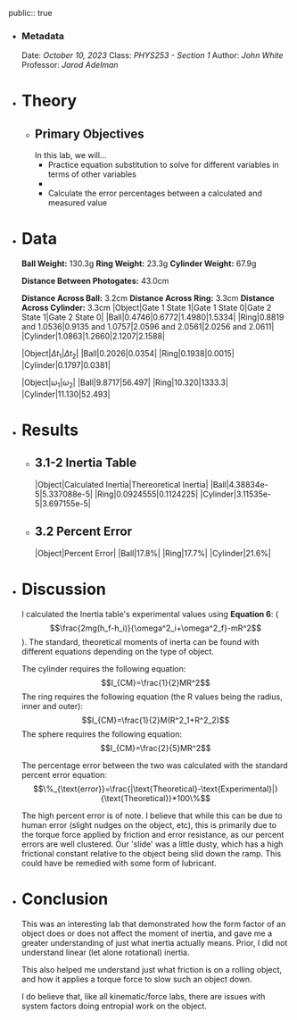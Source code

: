 public:: true

- ### Metadata
  Date: *October 10, 2023*
  Class: *PHYS253 - Section 1*
  Author: *John White*
  Professor: *Jarod Adelman*
- # Theory
	- ## Primary Objectives
	  In this lab, we will...
	  * Practice equation substitution to solve for different variables in terms of other variables
	  * 
	  * Calculate the error percentages between a calculated and measured value
- # Data
  **Ball Weight:** 130.3g
  **Ring Weight:** 23.3g
  **Cylinder Weight:** 67.9g
  
  **Distance Between Photogates:** 43.0cm
  
  **Distance Across Ball:** 3.2cm
  **Distance Across Ring:** 3.3cm
  **Distance Across Cylinder:** 3.3cm
  |Object|Gate 1 State 1|Gate 1 State 0|Gate 2 State 1|Gate 2 State 0|
  |Ball|0.4746|0.6772|1.4980|1.5334|
  |Ring|0.8819 and 1.0536|0.9135 and 1.0757|2.0596 and 2.0561|2.0256 and 2.0611|
  |Cylinder|1.0863|1.2660|2.1207|2.1588|
  
  |Object|$\Delta t_1$|$\Delta t_2$|
  |Ball|0.2026|0.0354|
  |Ring|0.1938|0.0015|
  |Cylinder|0.1797|0.0381|
  
  |Object|$\omega_1$|$\omega_2$|
  |Ball|9.8717|56.497|
  |Ring|10.320|1333.3|
  |Cylinder|11.130|52.493|
- # Results
	- ## 3.1-2 Inertia Table
	  |Object|Calculated Inertia|Thereoretical Inertia|
	  |Ball|4.38834e-5|5.337088e-5|
	  |Ring|0.0924555|0.1124225|
	  |Cylinder|3.11535e-5|3.697155e-5|
	- ## 3.2 Percent Error
	  |Object|Percent Error|
	  |Ball|17.8%|
	  |Ring|17.7%|
	  |Cylinder|21.6%|
- # Discussion
  I calculated the Inertia table's experimental values using **Equation 6**: ($$\frac{2mg(h_f-h_i)}{\omega^2_i+\omega^2_f}-mR^2$$). The standard, theoretical moments of inerta can be found with different equations depending on the type of object.
  
  The cylinder requires the following equation:
  $$I_{CM}=\frac{1}{2}MR^2$$
  The ring requires the following equation (the R values being the radius, inner and outer): 
  $$I_{CM}=\frac{1}{2}M(R^2_1+R^2_2)$$
  The sphere requires the following equation:
  $$I_{CM}=\frac{2}{5}MR^2$$
  
  The percentage error between the two was calculated with the standard percent error equation:
  $$\%_{\text{error}}=\frac{|\text{Theoretical}-\text{Experimental}|}{\text{Theoretical}}*100\%$$
  
  The high percent error is of note. I believe that while this can be due to human error (slight nudges on the object, etc), this is primarily due to the torque force applied by friction and error resistance, as our percent errors are well clustered. Our 'slide' was a little dusty, which has a high frictional constant relative to the object being slid down the ramp. This could have be remedied with some form of lubricant.
- # Conclusion
  This was an interesting lab that demonstrated how the form factor of an object does or does not affect the moment of inertia, and gave me a greater understanding of just what inertia actually means. Prior, I did not understand linear (let alone rotational) inertia.
  
  This also helped me understand just what friction is on a rolling object, and how it applies a torque force to slow such an object down.
  
  I do believe that, like all kinematic/force labs, there are issues with system factors doing entropial work on the object.